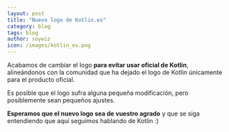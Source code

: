 ```yaml
---
layout: post
title: "Nuevo logo de Kotlin.es"
category: blog
tags: blog
author: soywiz
icon: /images/kotlin_es.png
---
```


Acabamos de cambiar el logo **para evitar usar oficial de Kotlin**, alineándonos
con la comunidad que ha dejado el logo de Kotlin únicamente para el producto oficial.

Es posible que el logo sufra alguna pequeña modificación, pero posiblemente sean
pequeños ajustes.

**Esperamos que el nuevo logo sea de vuestro agrado** y que se siga entendiendo que
aquí seguimos hablando de Kotlin :)
